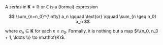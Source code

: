 A *series* in $\mathbf{K} = \mathbb{R}$ or $\mathbb{C}$ is a (formal) expression

$$
\sum_{n=n_0}^{\infty} a_n \qquad \text{or} \qquad \sum_{n \geq n_0} a_n
$$

where $a_n \in \mathbf{K}$ for each $n \geq n_0$. Formally, it is nothing but a map $\\{n_0, n_0 + 1, \ldots \\} \to \mathbf{K}$.
